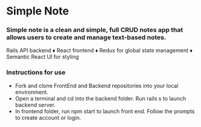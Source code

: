 # Simple Note

### Simple note is a clean and simple, full CRUD notes app that allows users to create and manage text-based notes. 
Rails API backend ♦︎ React frontend ♦︎ Redux for global state management ♦︎ Semantic React UI for styling


### Instructions for use
* Fork and clone FrontEnd and Backend repositories into your local environment. 
* Open a terminal and cd into the backend folder. Run rails s to launch backend server. 
* In frontend folder, run npm start to launch front end. Follow the prompts to create account or login. 

